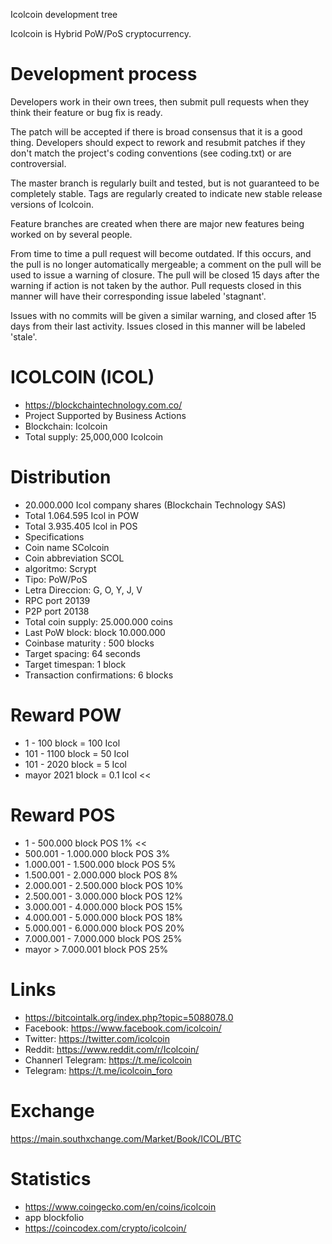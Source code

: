 
Icolcoin development tree

Icolcoin is Hybrid PoW/PoS cryptocurrency.

Development process
===========================

Developers work in their own trees, then submit pull requests when
they think their feature or bug fix is ready.

The patch will be accepted if there is broad consensus that it is a
good thing.  Developers should expect to rework and resubmit patches
if they don't match the project's coding conventions (see coding.txt)
or are controversial.

The master branch is regularly built and tested, but is not guaranteed
to be completely stable. Tags are regularly created to indicate new
stable release versions of Icolcoin.

Feature branches are created when there are major new features being
worked on by several people.

From time to time a pull request will become outdated. If this occurs, and
the pull is no longer automatically mergeable; a comment on the pull will
be used to issue a warning of closure. The pull will be closed 15 days
after the warning if action is not taken by the author. Pull requests closed
in this manner will have their corresponding issue labeled 'stagnant'.

Issues with no commits will be given a similar warning, and closed after
15 days from their last activity. Issues closed in this manner will be 
labeled 'stale'.

# ICOLCOIN (ICOL)
* https://blockchaintechnology.com.co/
* Project Supported by Business Actions
* Blockchain: Icolcoin
* Total supply: 25,000,000 Icolcoin

# Distribution
* 20.000.000 Icol company shares (Blockchain Technology SAS)
* Total 1.064.595 Icol in POW
* Total 3.935.405 Icol in POS
* Specifications
* Coin name SColcoin
* Coin abbreviation SCOL
* algoritmo: Scrypt
* Tipo: PoW/PoS
* Letra Direccion: G, O, Y, J, V
* RPC port 20139
* P2P port 20138
* Total coin supply: 25.000.000 coins
* Last PoW block: block 10.000.000
* Coinbase maturity : 500 blocks
* Target spacing: 64 seconds
* Target timespan: 1 block
* Transaction confirmations: 6 blocks

# Reward POW
* 1 - 100 block = 100 Icol
* 101 - 1100 block = 50 Icol
* 101 - 2020 block = 5 Icol
* mayor 2021 block = 0.1 Icol <<

# Reward POS
* 1 - 500.000 block POS 1% <<
* 500.001 - 1.000.000 block POS 3%
* 1.000.001 - 1.500.000 block POS 5%
* 1.500.001 - 2.000.000 block POS 8%
* 2.000.001 - 2.500.000 block POS 10%
* 2.500.001 - 3.000.000 block POS 12%
* 3.000.001 - 4.000.000 block POS 15%
* 4.000.001 - 5.000.000 block POS 18%
* 5.000.001 - 6.000.000 block POS 20%
* 7.000.001 - 7.000.000 block POS 25%
* mayor > 7.000.001 block POS 25%

# Links
* https://bitcointalk.org/index.php?topic=5088078.0
* Facebook: https://www.facebook.com/icolcoin/
* Twitter: https://twitter.com/icolcoin
* Reddit: https://www.reddit.com/r/Icolcoin/
* Channerl Telegram: https://t.me/icolcoin
* Telegram: https://t.me/icolcoin_foro

Exchange
===========================
https://main.southxchange.com/Market/Book/ICOL/BTC


Statistics
===========================
* https://www.coingecko.com/en/coins/icolcoin
* app blockfolio
* https://coincodex.com/crypto/icolcoin/
